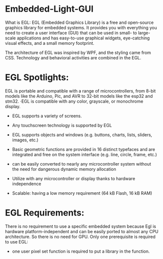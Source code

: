 # Embedded-Light-GUI
What is EGL:
EGL (Embedded Graphics Library) is a free and open-source graphics library for embedded systems. It provides you with everything you need to create a user interface (GUI) that can be used in small- to large-scale applications and has easy-to-use graphical widgets, eye-catching visual effects, and a small memory footprint.

The architecture of EGL was inspired by WPF, and the styling came from CSS. Technology and behavioral activities are combined in the EGL.


# EGL Spotlights:
EGL is portable and compatible with a range of microcontrollers, from 8-bit models like the Arduino, Pic, and AVR to 32-bit models like the esp32 and stm32.
⋅EGL is compatible with any color, grayscale, or monochrome display.

* EGL supports a variety of screens.

* Any touchscreen technology is supported by EGL

* EGL supports objects and windows (e.g. buttons, charts, lists, sliders, images, etc.)

* Basic geometric functions are provided in 16 distinct typefaces and are integrated and free on the system interface (e.g. line, circle, frame, etc.)

* can be easily converted to nearly any microcontroller system without the need for dangerous dynamic memory allocation

* Utilize with any microcontroller or display thanks to hardware independence

* Scalable: having a low memory requirement (64 kB Flash, 16 kB RAM)

# EGL Requirements:
There is no requirement to use a specific embedded system because Egl is hardware platform-independent and can be easily ported to almost any CPU architecture. So there is no need for GPU. Only one prerequisite is required to use EGL:
* one user pixel set function is required to put a library in the function.
